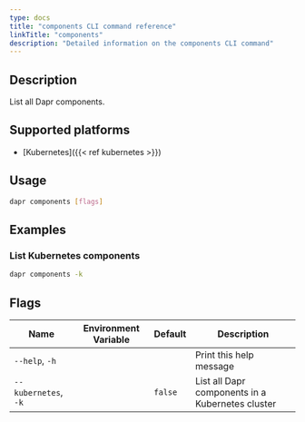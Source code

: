 ```yaml
---
type: docs
title: "components CLI command reference"
linkTitle: "components"
description: "Detailed information on the components CLI command"
---
```


## Description

List all Dapr components.

## Supported platforms

- [Kubernetes]({{< ref kubernetes >}})

## Usage

```bash
dapr components [flags]
```

## Examples

### List Kubernetes components
```bash
dapr components -k
```

## Flags

| Name | Environment Variable | Default | Description
| --- | --- | --- | --- |
| `--help`, `-h` | | | Print this help message |
| `--kubernetes`, `-k` | | `false` | List all Dapr components in a Kubernetes cluster |
